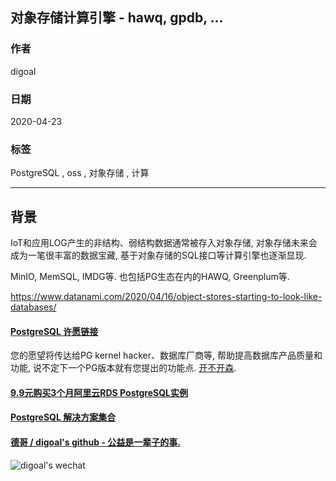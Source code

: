 ## 对象存储计算引擎 - hawq, gpdb, ...  
  
### 作者  
digoal  
  
### 日期  
2020-04-23  
  
### 标签  
PostgreSQL , oss , 对象存储 , 计算  
  
----  
  
## 背景  
IoT和应用LOG产生的非结构、弱结构数据通常被存入对象存储, 对象存储未来会成为一笔很丰富的数据宝藏, 基于对象存储的SQL接口等计算引擎也逐渐显现.     

MinIO, MemSQL, IMDG等. 也包括PG生态在内的HAWQ, Greenplum等.     

https://www.datanami.com/2020/04/16/object-stores-starting-to-look-like-databases/    
    
  
  
  
  
  
  
  
  
  
  
  
  
  
  
  
  
  
  
  
  
  
  
  
  
  
  
  
  
  
  
  
  
  
  
  
  
  
  
  
  
  
  
  
#### [PostgreSQL 许愿链接](https://github.com/digoal/blog/issues/76 "269ac3d1c492e938c0191101c7238216")
您的愿望将传达给PG kernel hacker、数据库厂商等, 帮助提高数据库产品质量和功能, 说不定下一个PG版本就有您提出的功能点. [开不开森](https://github.com/digoal/blog/issues/76 "269ac3d1c492e938c0191101c7238216").  
  
  
#### [9.9元购买3个月阿里云RDS PostgreSQL实例](https://www.aliyun.com/database/postgresqlactivity "57258f76c37864c6e6d23383d05714ea")
  
  
#### [PostgreSQL 解决方案集合](https://yq.aliyun.com/topic/118 "40cff096e9ed7122c512b35d8561d9c8")
  
  
#### [德哥 / digoal's github - 公益是一辈子的事.](https://github.com/digoal/blog/blob/master/README.md "22709685feb7cab07d30f30387f0a9ae")
  
  
![digoal's wechat](../pic/digoal_weixin.jpg "f7ad92eeba24523fd47a6e1a0e691b59")
  
